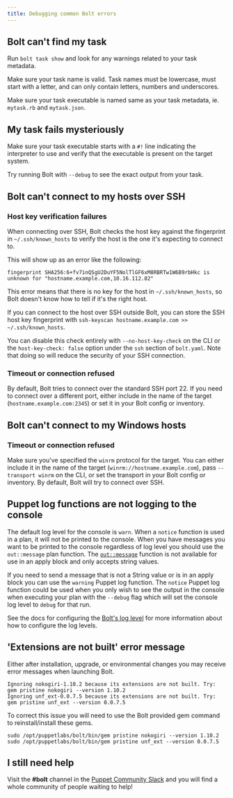 ```yaml
---
title: Debugging common Bolt errors
---
```


## Bolt can't find my task

Run `bolt task show` and look for any warnings related to your task metadata.

Make sure your task name is valid. Task names must be lowercase, must start with a letter, and can only contain letters, numbers and underscores.

Make sure your task executable is named same as your task metadata, ie. `mytask.rb` and `mytask.json`.

## My task fails mysteriously

Make sure your task executable starts with a `#!` line indicating the interpreter to use and verify that the executable is present on the target system.

Try running Bolt with `--debug` to see the exact output from your task.

## Bolt can't connect to my hosts over SSH

### Host key verification failures

When connecting over SSH, Bolt checks the host key against the fingerprint in `~/.ssh/known_hosts` to verify the host is the one it's expecting to connect to.

This will show up as an error like the following:

    fingerprint SHA256:6+fv7inQSgU2DuYF5NolTlGF6xM8RBRTw1W6B9rbHkc is unknown for "hostname.example.com,10.16.112.82"

This error means that there is no key for the host in `~/.ssh/known_hosts`, so Bolt doesn't know how to tell if it's the right host.

If you can connect to the host over SSH outside Bolt, you can store the SSH host key fingerprint with `ssh-keyscan hostname.example.com >> ~/.ssh/known_hosts`.

You can disable this check entirely with `--no-host-key-check` on the CLI or the `host-key-check: false` option under the `ssh` section of `bolt.yaml`. Note that doing so will reduce the security of your SSH connection.

### Timeout or connection refused

By default, Bolt tries to connect over the standard SSH port 22. If you need to connect over a different port, either include in the name of the target (`hostname.example.com:2345`) or set it in your Bolt config or inventory.

## Bolt can't connect to my Windows hosts

### Timeout or connection refused

Make sure you've specified the `winrm` protocol for the target. You can either include it in the name of the target (`winrm://hostname.example.com`), pass `--transport winrm` on the CLI, or set the transport in your Bolt config or inventory. By default, Bolt will try to connect over SSH.

## Puppet log functions are not logging to the console

The default log level for the console is `warn`. When a `notice` function is used in a plan, it will not be printed to the console. When you have messages you want to be printed to the console regardless of log level you should use the `out::message` plan function. The [`out::message`](../documentation/plan_functions.md#outmessage) function is not available for use in an apply block and only accepts string values.

If you need to send a message that is not a String value or is in an apply block you can use the `warning` Puppet log function. The `notice` Puppet log function could be used when you only wish to see the output in the console when executing your plan with the `--debug` flag which will set the console log level to `debug` for that run.

See the docs for configuring the [Bolt's log level](https://puppet.com/docs/bolt/latest/bolt_configuration_options.html#log-file-configuration-options) for more information about how to configure the log levels.

## 'Extensions are not built' error message
Either after installation, upgrade, or environmental changes you may receive error messages when launching Bolt.

    Ignoring nokogiri-1.10.2 because its extensions are not built. Try: gem pristine nokogiri --version 1.10.2
    Ignoring unf_ext-0.0.7.5 because its extensions are not built. Try: gem pristine unf_ext --version 0.0.7.5

To correct this issue you will need to use the Bolt provided gem command to reinstall/install these gems.

    sudo /opt/puppetlabs/bolt/bin/gem pristine nokogiri --version 1.10.2
    sudo /opt/puppetlabs/bolt/bin/gem pristine unf_ext --version 0.0.7.5

## I still need help

Visit the **#bolt** channel in the [Puppet Community Slack](https://slack.puppet.com) and you will find a whole community of people waiting to help!

